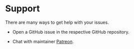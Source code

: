 # Support

There are many ways to get help with your issues.

- Open a GitHub issue in the respective GitHub repository.

- Chat with maintainer [Patreon](https://www.patreon.com/sylvaincodes).
